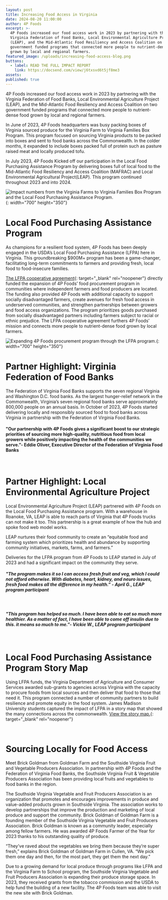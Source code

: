 ```yaml
---
layout: post
title: Increasing Food Access in Virginia
date: 2024-08-20 11:00:00
author: 4P Foods
excerpt: >-
  4P Foods increased our food access work in 2023 by partnering with the
  Virginia Federation of Food Banks, Local Environmental Agriculture Project
  (LEAP), and the Mid-Atlantic Food Resiliency and Access Coalition on two
  government funded programs that connected more people to nutrient-dense food
  grown by local and regional farmers.
featured_image: /uploads/increasing-food-access-blog.png
buttons:
  - label: READ THE FULL IMPACT REPORT
    link: https://docsend.com/view/j6txsvd6t5jf8me3
assets:
published: true
---
```

<div class="editable"></div>

4P Foods increased our food access work in 2023 by partnering with the Virginia Federation of Food Banks, Local Environmental Agriculture Project (LEAP), and the Mid-Atlantic Food Resiliency and Access Coalition on two government funded programs that connected more people to nutrient-dense food grown by local and regional farmers.

In June of 2023, 4P Foods headquarters was busy packing boxes of Virginia sourced produce for the Virginia Farm to Virginia Families Box Program. This program focused on sourcing Virginia products to be packed into boxes and sent to food banks across the Commonwealth. In the colder months, it expanded to include boxes packed full of protein such as pasture raised meat and locally produced tofu.

In July 2023, 4P Foods Kicked off our participation in the Local Food Purchasing Assistance Program by delivering boxes full of local food to the Mid-Atlantic Food Resiliency and Access Coalition (MAFRAC) and Local Environmental Agricultural Project(LEAP). This program continued throughout 2023 and into 2024.

![Impact numbers from the Virginia Farms to Virginia Families Box Program and the Local Food Purchasing Assistance Program.](/uploads/increasing-food-access-2.png){: width="700" height="350"}

# Local Food Purchasing Assistance Program

As champions for a resilient food system, 4P Foods has been deeply engaged in the USDA’s Local Food Purchasing Assistance (LFPA) here in Virginia. This groundbreaking $900M+ program has been a game-changer, facilitating long-term commitments to farmers and providing fresh, local food to food-insecure families.

[The LFPA cooperative agreement](https://storymaps.arcgis.com/stories/963794d0125a40e28ae9ae15ec7a9da2){: target="_blank" rel="noopener"} directly funded the expansion of 4P Foods’ food procurement program in communities where independent farmers and food producers are located. The funding also provided 4P Foods with additional capacity to support socially disadvantaged farmers, create avenues for fresh food access in underserved communities, and strengthen partnerships between growers and food access organizations. The program prioritizes goods purchased from socially disadvantaged partners including farmers subject to racial or ethnic prejudice. The LFPA cooperative agreement furthers 4P Foods’ mission and connects more people to nutrient-dense food grown by local farmers.

![Expanding 4P Foods procurement program through the LFPA program.](/uploads/lfpa-2.png){: width="700" height="350"}

# Partner Highlight: Virginia Federation of Food Banks

The Federation of Virginia Food Banks supports the seven regional Virginia and Washington D.C. food banks. As the largest hunger-relief network in the Commonwealth, Virginia’s seven regional food banks serve approximately 800,000 people on an annual basis. In October of 2023, 4P Foods started delivering locally and responsibly sourced food to food banks across Virginia in partnership with the Federation of Virginia Food Banks.

#### "Our partnership with 4P Foods gives a significant boost to our strategic priorities of sourcing more high-quality, nutritious food from local growers while positively impacting the health of the communities we serve.”- Eddie Oliver, Executive Director of the Federation of Virginia Food Banks

&nbsp;

# Partner Highlight: Local Environmental Agriculture Project

Local Environmental Agriculture Project (LEAP) partnered with 4P Foods on the Local Food Purchasing Assistance program. With a warehouse in Roanoke, VA, LEAP is able to reach parts of Virginia that 4P Foods trucks can not make it too. This partnership is a great example of how the hub and spoke food web model works.

LEAP nurtures their food community to create an “equitable food and farming system which prioritizes health and abundance by supporting community initiatives, markets, farms, and farmers.”

Deliveries for the LFPA program from 4P Foods to LEAP started in July of 2023 and had a significant impact on the community they serve.

##### "The program makes it so I can access fresh fruit and veg, which I could not afford otherwise. With diabetes, heart, kidney, and neuro issues, fresh food makes all the difference in my health.” - April G., LEAP program participant

&nbsp;

##### "This program has helped so much. I have been able to eat so much more healthier. As a matter of fact, I have been able to come off insulin due to this. it means so much to me.”- Vickie W., LEAP program participant

&nbsp;

# Local Food Purchasing Assistance Program Story Map

Using LFPA funds, the Virginia Department of Agriculture and Consumer Services awarded sub-grants to agencies across Virginia with the capacity to procure foods from local sources and then deliver that food to those that need it. This program connected a number of community partners to build resilience and promote equity in the food system. James Madison University students captured the impact of LFPA in a story map that showed the many connections across the commonwealth. [View the story map.](https://storymaps.arcgis.com/stories/963794d0125a40e28ae9ae15ec7a9da2 "LFPA Story Map"){: target="_blank" rel="noopener"}

&nbsp;

# Sourcing Locally for Food Access

Meet Brick Goldman from Goldman Farm and the Southside Virginia Fruit and Vegetable Producers Association. In partnership with 4P Foods and the Federation of Virginia Food Banks, the Southside Virginia Fruit & Vegetable Producers Association has been providing local fruits and vegetables to food banks in the region.

The Southside Virginia Vegetable and Fruit Producers Association is an organization that promotes and encourages improvements in produce and value-added products grown in Southside Virginia. The association works to develop partnerships that improve the production and marketing of local produce and support the community. Brick Goldman of Goldman Farm is a founding member of the Southside Virginia Vegetable and Fruit Producers Association. Brick Goldman is known as a community leader, especially among fellow farmers. He was awarded 4P Foods Farmer of the Year for 2023 thanks to his outstanding quality of produce.

“They’ve raved about the vegetables we bring them because they’re super fresh,” explains Brick Goldman of Goldman Farm in Cullen, VA. “We pick them one day and then, for the most part, they get them the next day.”

Due to a growing demand for local produce through programs like LFPA and the Virginia Farm to School program, the Southside Virginia Vegetable and Fruit Producers Association is expanding their produce storage space. In 2023, they received grants from the tobacco commission and the USDA to help fund the building of a new facility. The 4P Foods team was able to visit the new site with Brick Goldman.
